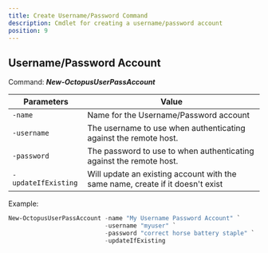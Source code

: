 ```yaml
---
title: Create Username/Password Command
description: Cmdlet for creating a username/password account
position: 9
---
```


## Username/Password Account
Command: **_New-OctopusUserPassAccount_**

| Parameters                    | Value                                                                                                      |
|-------------------------------|------------------------------------------------------------------------------------------------------------|
| `-name`                       | Name for the Username/Password account                                                                     |
| `-username`                   | The username to use when authenticating against the remote host.                                           |
| `-password`                   | The password to use to when authenticating against the remote host.                                        |
| `-updateIfExisting`           | Will update an existing account with the same name, create if it doesn't exist                             |

Example:
```powershell
New-OctopusUserPassAccount -name "My Username Password Account" `
                           -username "myuser" `
                           -password "correct horse battery staple" `
                           -updateIfExisting
```

